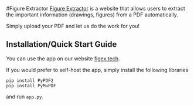 #Figure Extractor
[Figure Extractor](figex.tech) is a website that allows users to extract the important information (drawings, figures) from a PDF automatically.

Simply upload your PDF and let us do the work for you!

## Installation/Quick Start Guide

You can use the app on our website [figex.tech](figex.tech).

If you would prefer to self-host the app, simply install the following libraries
```
pip install PyPDF2
pip install PyMuPDF
```
and run ``app.py``.
